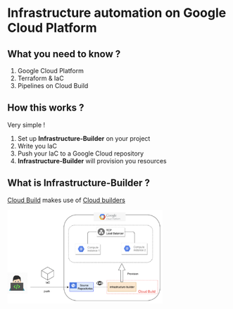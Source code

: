 # Infrastructure automation on Google Cloud Platform

## What you need to know ?
1. Google Cloud Platform
2. Terraform & IaC
3. Pipelines on Cloud Build

## How this works ?
Very simple !

1. Set up **Infrastructure-Builder** on your project
1. Write you IaC
2. Push your IaC to a Google Cloud repository
3. **Infrastructure-Builder** will provision you resources

## What is Infrastructure-Builder ?
[Cloud Build](https://cloud.google.com/cloud-build) makes use of [Cloud builders](https://cloud.google.com/cloud-build/docs/cloud-builders)

<img src="images/infrastructure-builder.png" width="70%"/>
